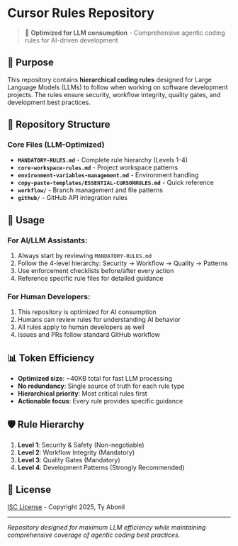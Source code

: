 # Cursor Rules Repository

> 🤖 **Optimized for LLM consumption** - Comprehensive agentic coding rules for AI-driven development

## 🎯 Purpose

This repository contains **hierarchical coding rules** designed for Large Language Models (LLMs) to follow when working on software development projects. The rules ensure security, workflow integrity, quality gates, and development best practices.

## 📁 Repository Structure

### **Core Files (LLM-Optimized)**
- **`MANDATORY-RULES.md`** - Complete rule hierarchy (Levels 1-4)
- **`core-workspace-rules.md`** - Project workspace patterns
- **`environment-variables-management.md`** - Environment handling
- **`copy-paste-templates/ESSENTIAL-CURSORRULES.md`** - Quick reference
- **`workflow/`** - Branch management and file patterns
- **`github/`** - GitHub API integration rules

## 🚀 Usage

### **For AI/LLM Assistants:**
1. Always start by reviewing `MANDATORY-RULES.md`
2. Follow the 4-level hierarchy: Security → Workflow → Quality → Patterns
3. Use enforcement checklists before/after every action
4. Reference specific rule files for detailed guidance

### **For Human Developers:**
1. This repository is optimized for AI consumption
2. Humans can review rules for understanding AI behavior
3. All rules apply to human developers as well
4. Issues and PRs follow standard GitHub workflow

## 📊 Token Efficiency

- **Optimized size**: ~40KB total for fast LLM processing
- **No redundancy**: Single source of truth for each rule type
- **Hierarchical priority**: Most critical rules first
- **Actionable focus**: Every rule provides specific guidance

## 🛡️ Rule Hierarchy

1. **Level 1**: Security & Safety (Non-negotiable)
2. **Level 2**: Workflow Integrity (Mandatory) 
3. **Level 3**: Quality Gates (Mandatory)
4. **Level 4**: Development Patterns (Strongly Recommended)

## 📝 License

[ISC License](LICENSE) - Copyright 2025, Ty Abonil

---

*Repository designed for maximum LLM efficiency while maintaining comprehensive coverage of agentic coding best practices.*